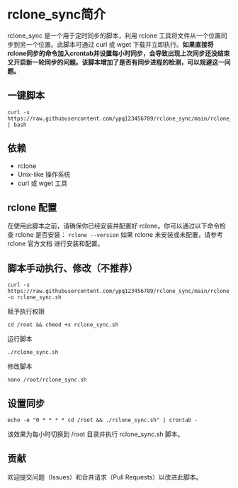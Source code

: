 # rclone_sync简介

rclone_sync 是一个用于定时同步的脚本，利用 rclone 工具将文件从一个位置同步到另一个位置。此脚本可通过 curl 或 wget 下载并立即执行。**如果直接将rclone同步的命令加入crontab并设置每小时同步，会导致出现上次同步还没结束又开启新一轮同步的问题。该脚本增加了是否有同步进程的检测，可以规避这一问题。**

## 一键脚本
```
curl -s https://raw.githubusercontent.com/ypq123456789/rclone_sync/main/rclone_sync.sh | bash
```

## 依赖

- rclone
- Unix-like 操作系统
- curl 或 wget 工具


## rclone 配置
在使用此脚本之前，请确保你已经安装并配置好 rclone。你可以通过以下命令检查 rclone 是否安装：
```rclone --version```
如果 rclone 未安装或未配置，请参考 rclone 官方文档 进行安装和配置。

## 脚本手动执行、修改（不推荐）
```
curl -s https://raw.githubusercontent.com/ypq123456789/rclone_sync/main/rclone_sync.sh -o rclone_sync.sh
```
赋予执行权限
```
cd /root && chmod +x rclone_sync.sh
```
运行脚本
```
./rclone_sync.sh
```
修改脚本
```
nano /root/rclone_sync.sh
```

## 设置同步
```
echo -e "0 * * * * cd /root && ./rclone_sync.sh" | crontab -
```
该效果为每小时切换到 /root 目录并执行 rclone_sync.sh 脚本。

## 贡献
欢迎提交问题（Issues）和合并请求（Pull Requests）以改进此脚本。
